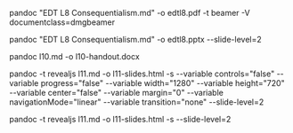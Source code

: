 pandoc "EDT L8 Consequentialism.md" -o edtl8.pdf -t beamer -V documentclass=dmgbeamer



pandoc "EDT L8 Consequentialism.md" -o edtl8.pptx --slide-level=2





pandoc l10.md -o l10-handout.docx

pandoc -t revealjs l11.md -o l11-slides.html -s --variable controls="false" --variable progress="false" --variable width="1280" --variable height="720" --variable center="false" --variable margin="0" --variable navigationMode="linear" --variable transition="none" --slide-level=2

pandoc -t revealjs l11.md -o l11-slides.html -s --slide-level=2